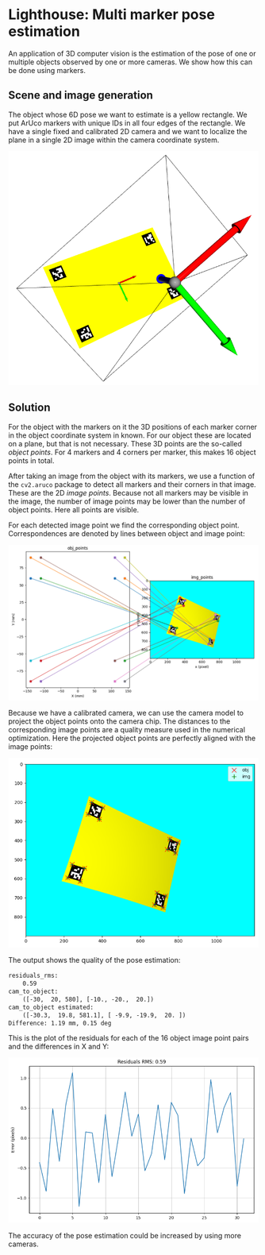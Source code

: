 # Lighthouse: Multi marker pose estimation

An application of 3D computer vision is the estimation of the pose of one or multiple objects observed by one or more cameras. We show how this can be done using markers.

## Scene and image generation

The object whose 6D pose we want to estimate is a yellow rectangle. We put ArUco markers with unique IDs in all four edges of the rectangle. We have a single fixed and calibrated 2D camera and we want to localize the plane in a single 2D image within the camera coordinate system.

![](images/scene.png)

## Solution

For the object with the markers on it the 3D positions of each marker corner in the object coordinate system in known. For our object these are located on a plane, but that is not necessary. These 3D points are the so-called *object points*. For 4 markers and 4 corners per marker, this makes 16 object points in total.

After taking an image from the object with its markers, we use a function of the `cv2.aruco` package to detect all markers and their corners in that image. These are the 2D *image points*. Because not all markers may be visible in the image, the number of image points may be lower than the number of object points. Here all points are visible.

For each detected image point we find the corresponding object point. Correspondences are denoted by lines between object and image point:

![](images/points.png)

Because we have a calibrated camera, we can use the camera model to project the object points onto the camera chip. The distances to the corresponding image points are a quality measure used in the numerical optimization. Here the projected object points are perfectly aligned with the image points:

![](images/projected_points.png)

The output shows the quality of the pose estimation:

```
residuals_rms:
    0.59
cam_to_object:
    ([-30,  20, 580], [-10., -20.,  20.])
cam_to_object estimated:
    ([-30.3,  19.8, 581.1], [ -9.9, -19.9,  20. ])
Difference: 1.19 mm, 0.15 deg
```

This is the plot of the residuals for each of the 16 object image point pairs and the differences in X and Y:

![](images/residuals.png)

The accuracy of the pose estimation could be increased by using more cameras.

